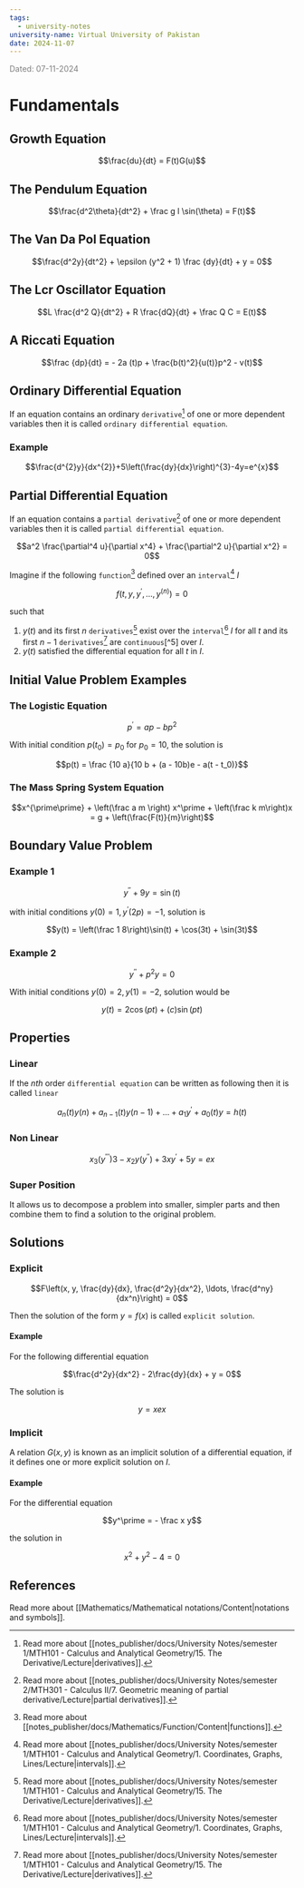 ```yaml
---
tags:
  - university-notes
university-name: Virtual University of Pakistan
date: 2024-11-07
---
```


<span style="color: gray;">Dated: 07-11-2024</span>

# Fundamentals

## Growth Equation

$$\frac{du}{dt} = F(t)G(u)$$

## The Pendulum Equation

$$\frac{d^2\theta}{dt^2} + \frac g l \sin(\theta) = F(t)$$

## The Van Da Pol Equation

$$\frac{d^2y}{dt^2} + \epsilon (y^2 + 1) \frac {dy}{dt} + y = 0$$

## The Lcr Oscillator Equation

$$L \frac{d^2 Q}{dt^2} + R \frac{dQ}{dt} + \frac Q C = E(t)$$

## A Riccati Equation

$$\frac {dp}{dt} = - 2a (t)p + \frac{b(t)^2}{u(t)}p^2 - v(t)$$

## Ordinary Differential Equation

If an equation contains an ordinary `derivative`[^1] of one or more dependent variables then it is called `ordinary differential equation`.

### Example

$$\frac{d^{2}y}{dx^{2}}+5\left(\frac{dy}{dx}\right)^{3}-4y=e^{x}$$

## Partial Differential Equation

If an equation contains a `partial derivative`[^2] of one or more dependent variables then it is called `partial differential equation`.  

$$a^2 \frac{\partial^4 u}{\partial x^4} + \frac{\partial^2 u}{\partial x^2} = 0$$

Imagine if the following `function`[^3] defined over an `interval`[^4] $I$ 

$$f\left(t, y, y^\prime, \ldots, y^{(n)}\right) = 0$$

such that

1. $y(t)$ and its first $n$ `derivatives`[^1] exist over the `interval`[^4] $I$ for all $t$ and its first $n - 1$ `derivatives`[^1] are `continuous`[^5] over $I$.
2. $y(t)$ satisfied the differential equation for all $t$ in $I$.

## Initial Value Problem Examples

### The Logistic Equation

$$p^\prime = ap - bp^2$$

With initial condition $p(t_0) = p_0$ for $p_0 = 10$, the solution is  

$$p(t) = \frac {10 a}{10 b + (a - 10b)e - a(t - t_0)}$$

### The Mass Spring System Equation

$$x^{\prime\prime} + \left(\frac a m \right) x^\prime + \left(\frac k m\right)x = g + \left(\frac{F(t)}{m}\right)$$

## Boundary Value Problem

### Example 1

$$y^{\prime\prime} + 9y = \sin(t)$$

with initial conditions $y(0) = 1, y^\prime(2p) = -1$, solution is  

$$y(t) = \left(\frac 1 8\right)\sin(t) + \cos(3t) + \sin(3t)$$

### Example 2

$$y^{\prime\prime} + p^2y = 0$$

With initial conditions $y(0) = 2, y(1) = -2$, solution would be  

$$y(t) = 2 \cos(pt) + (c) \sin (pt)$$

## Properties

### Linear

If the $nth$ order `differential equation` can be written as following then it is called `linear`  

$$a_n(t)y(n) + a_{n - 1}(t) y (n - 1) + \ldots + a_1y^\prime + a_0(t)y = h(t)$$

### Non Linear

$$x_3(y^{\prime\prime\prime})3 - x_2y(y^{\prime\prime}) + 3xy^\prime + 5y = ex$$

### Super Position

It allows us to decompose a problem into smaller, simpler parts and then combine them to find a solution to the original problem.

## Solutions

### Explicit

$$F\left(x, y, \frac{dy}{dx}, \frac{d^2y}{dx^2}, \ldots, \frac{d^ny}{dx^n}\right) = 0$$

Then the solution of the form $y = f(x)$ is called `explicit solution`.

#### Example

For the following differential equation  

$$\frac{d^2y}{dx^2} - 2\frac{dy}{dx} + y = 0$$

The solution is  

$$y = xex$$

### Implicit

A relation $G(x, y)$ is known as an implicit solution of a differential equation, if it defines one or more explicit solution on $I$.

#### Example

For the differential equation

$$y^\prime = - \frac x y$$

the solution in  

$$x^2 + y^2 - 4 = 0$$

## References

Read more about [[Mathematics/Mathematical notations/Content|notations and symbols]].

[^1]: Read more about [[notes_publisher/docs/University Notes/semester 1/MTH101 - Calculus and Analytical Geometry/15. The Derivative/Lecture|derivatives]].
[^2]: Read more about [[notes_publisher/docs/University Notes/semester 2/MTH301 - Calculus II/7. Geometric meaning of partial derivative/Lecture|partial derivatives]].
[^3]: Read more about [[notes_publisher/docs/Mathematics/Function/Content|functions]].
[^4]: Read more about [[notes_publisher/docs/University Notes/semester 1/MTH101 - Calculus and Analytical Geometry/1. Coordinates, Graphs, Lines/Lecture|intervals]].